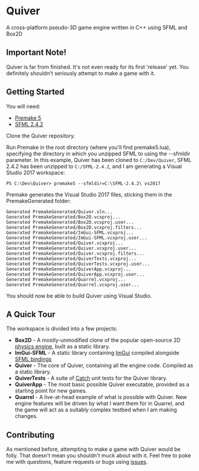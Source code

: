 # Quiver

A cross-platform pseudo-3D game engine written in C++ using SFML and Box2D

## Important Note!

Quiver is far from finished. It's not even ready for its first 'release' yet. You definitely shouldn't seriously attempt to make a game with it.

## Getting Started

You will need:

- [Premake 5](https://premake.github.io/download.html)
- [SFML 2.4.2](https://www.sfml-dev.org/download/sfml/2.4.2/)

Clone the Quiver repository. 

Run Premake in the root directory (where you'll find premake5.lua), specifying the directory in which you unzipped SFML to using the --sfmldir parameter. In this example, Quiver has been cloned to `C:/Dev/Quiver`, SFML 2.4.2 has been unzipped to `C:/SFML-2.4.2`, and I am generating a Visual Studio 2017 workspace:

```
PS C:\Dev\Quiver> premake5 --sfmldir=C:\SFML-2.4.2\ vs2017
```

Premake generates the Visual Studio 2017 files, sticking them in the PremakeGenerated folder:

```
Generated PremakeGenerated/Quiver.sln...
Generated PremakeGenerated/Box2D.vcxproj...
Generated PremakeGenerated/Box2D.vcxproj.user...
Generated PremakeGenerated/Box2D.vcxproj.filters...
Generated PremakeGenerated/ImGui-SFML.vcxproj...
Generated PremakeGenerated/ImGui-SFML.vcxproj.user...
Generated PremakeGenerated/Quiver.vcxproj...
Generated PremakeGenerated/Quiver.vcxproj.user...
Generated PremakeGenerated/Quiver.vcxproj.filters...
Generated PremakeGenerated/QuiverTests.vcxproj...
Generated PremakeGenerated/QuiverTests.vcxproj.user...
Generated PremakeGenerated/QuiverApp.vcxproj...
Generated PremakeGenerated/QuiverApp.vcxproj.user...
Generated PremakeGenerated/Quarrel.vcxproj...
Generated PremakeGenerated/Quarrel.vcxproj.user...
```

You should now be able to build Quiver using Visual Studio.

## A Quick Tour

The workspace is divided into a few projects:

- **Box2D** - A mostly-unmodified clone of the popular open-source 2D [physics engine](https://github.com/erincatto/Box2D), built as a static library.
- **ImGui-SFML** - A static library containing [ImGui](https://github.com/ocornut/imgui) compiled alongside [SFML bindings](https://github.com/eliasdaler/imgui-sfml)
- **Quiver** - The core of Quiver, containing all the engine code. Compiled as a static library.
- **QuiverTests** - A suite of [Catch](https://github.com/philsquared/Catch) unit tests for the Quiver library.
- **QuiverApp** - The most basic possible Quiver executable, provided as a starting point for new games. 
- **Quarrel** - A live-at-head example of what is possible with Quiver. New engine features will be driven by what I want them for in Quarrel, and the game will act as a suitably complex testbed when I am making changes.

## Contributing

As mentioned before, attempting to make a game with Quiver would be folly. That doesn't mean you shouldn't muck about with it. Feel free to poke me with questions, feature requests or bugs using [issues](https://github.com/rachelnertia/Quiver/issues).
